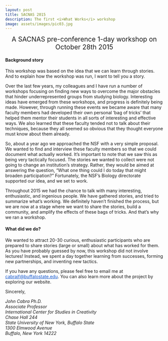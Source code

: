 ```yaml
---
layout: post
title: SACNAS 2015
description: The first <i>What Works</i> workshop
image: assets/images/pic03.jpg
---
```


<p><div style="text-align: center; font-size: 1.5em;">A SACNAS pre-conference 1-day workshop on October 28th 2015</div>
<p>
<h4>Background story</h4>

<p>This workshop was based on the idea that we can learn through stories. And to explain how the workshop was run, I want to tell you a story.</p>

<p>Over the last few years, my colleagues and I have run a number of workshops focusing on finding new ways to overcome the major obstacles that hinder underrepresented groups from studying biology. Interesting ideas have emerged from these workshops, and progress is definitely being made. However, through running these events we became aware that many faculty members had developed their own personal &lsquo;bag of tricks&rsquo; that helped them mentor their students in all sorts of interesting and effective ways. We also learned that these faculty tended not to talk about their techniques, because they all seemed so obvious that they thought everyone must know about them already.</p>

<p>So, about a year ago we approached the NSF with a very simple proposal. We wanted to find and interview these faculty members so that we could document what actually worked. It&rsquo;s important to note that we saw this as being very tactically focused. The stories we wanted to collect were not going to change an institution&rsquo;s strategy. Rather, they would be aimed at answering the question, &ldquo;What one thing could I do today that might broaden participation?&rdquo; Fortunately, the NSF&rsquo;s Biology directorate supported our idea, and we set to work.</p>

<p>Throughout 2015 we had the chance to talk with many interesting, enthusiastic, and ingenious people. We have gathered stories, and tried to summarize what&rsquo;s working. We definitely haven&rsquo;t finished the process, but we are now at a stage where we want to share the stories, build a community, and amplify the effects of these bags of tricks. And that&rsquo;s why we ran a workshop.</p>
<p>

<h4>What did we do?</h4>

<p>We wanted to attract 20-30 curious, enthusiastic participants who are prepared to share stories (large or small) about what has worked for them. As you have probably guessed by now, this workshop did not involve lectures! Instead, we spent a day together learning from successes, forming new partnerships, and inventing new tactics.</p>

<p>If you have any questions, please feel free to email me at <a href="mailto:cabrajf@buffalostate.edu" style="color: #1155cc;" target="_blank">cabrajf@buffalostate.edu</a>. You can also learn more about the project by exploring our website.</p>

<p>Sincerely,</p>

<address>John Cabra Ph.D.<br />
Associate Professor<br />
International Center for Studies in Creativity<br />
Chase Hall 244<br />
State University of New York, Buffalo State<br />
1300 Elmwood Avenue<br />
Buffalo, New York 14222</address>

</p>
